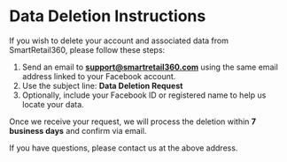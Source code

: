 # Data Deletion Instructions

If you wish to delete your account and associated data from SmartRetail360, please follow these steps:

1. Send an email to **support@smartretail360.com** using the same email address linked to your Facebook account.
2. Use the subject line: **Data Deletion Request**
3. Optionally, include your Facebook ID or registered name to help us locate your data.

Once we receive your request, we will process the deletion within **7 business days** and confirm via email.

If you have questions, please contact us at the above address.